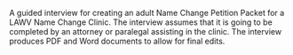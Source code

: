 A guided interview for creating an adult Name Change Petition Packet for a LAWV Name Change Clinic. The interview assumes that it is going to be completed by an attorney or paralegal assisting in the clinic.  The interview produces PDF and Word documents to allow for final edits.